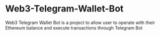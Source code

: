 # Web3-Telegram-Wallet-Bot
Web3 Telegram Wallet Bot is a project to allow user to operate with their Ethereum balance and execute transactions through Telegram Bot
